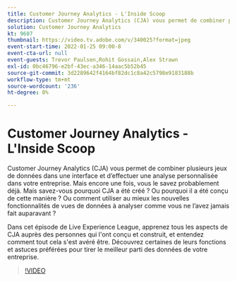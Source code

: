 ```yaml
---
title: Customer Journey Analytics - L'Inside Scoop
description: Customer Journey Analytics (CJA) vous permet de combiner plusieurs jeux de données dans une interface et d’effectuer une analyse personnalisée dans votre entreprise. Mais encore une fois, vous le savez probablement déjà. Mais savez-vous pourquoi CJA a été créé ? Ou pourquoi il a été conçu de cette manière ? Ou comment utiliser au mieux les nouvelles fonctionnalités de vues de données à analyser comme vous ne l’avez jamais fait auparavant ? Dans cet épisode de Live Experience League, apprenez tous les aspects de CJA auprès des personnes qui l'ont conçu et construit, et entendez comment tout cela s'est avéré être. Découvrez certaines de leurs fonctions et astuces préférées pour tirer le meilleur parti des données de votre entreprise.
solution: Customer Journey Analytics
kt: 9607
thumbnail: https://video.tv.adobe.com/v/340025?format=jpeg
event-start-time: 2022-01-25 09:00-8
event-cta-url: null
event-guests: Trevor Paulsen,Rohit Gossain,Alex Strawn
exl-id: 0bc46796-e2bf-43ec-a346-14aac5b52b45
source-git-commit: 3d2289642f4164bf82dc1c8a42c5798e9183188b
workflow-type: tm+mt
source-wordcount: '236'
ht-degree: 0%

---
```


# Customer Journey Analytics - L&#39;Inside Scoop

Customer Journey Analytics (CJA) vous permet de combiner plusieurs jeux de données dans une interface et d’effectuer une analyse personnalisée dans votre entreprise. Mais encore une fois, vous le savez probablement déjà. Mais savez-vous pourquoi CJA a été créé ? Ou pourquoi il a été conçu de cette manière ? Ou comment utiliser au mieux les nouvelles fonctionnalités de vues de données à analyser comme vous ne l’avez jamais fait auparavant ?

Dans cet épisode de Live Experience League, apprenez tous les aspects de CJA auprès des personnes qui l&#39;ont conçu et construit, et entendez comment tout cela s&#39;est avéré être. Découvrez certaines de leurs fonctions et astuces préférées pour tirer le meilleur parti des données de votre entreprise.

>[!VIDEO](https://video.tv.adobe.com/v/340025/?quality=12&learn=on)
